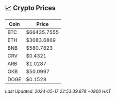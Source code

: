## 📈 Crypto Prices

| Coin | Price |
| ---- | ----- |
| BTC | $66435.7555 |
| ETH | $3083.6869 |
| BNB | $580.7823 |
| CRV | $0.4321 |
| ARB | $1.0287 |
| OKB | $50.0997 |
| DOGE | $0.1528 |

_Last Updated: 2024-05-17 22:53:39.878 +0800 HKT_